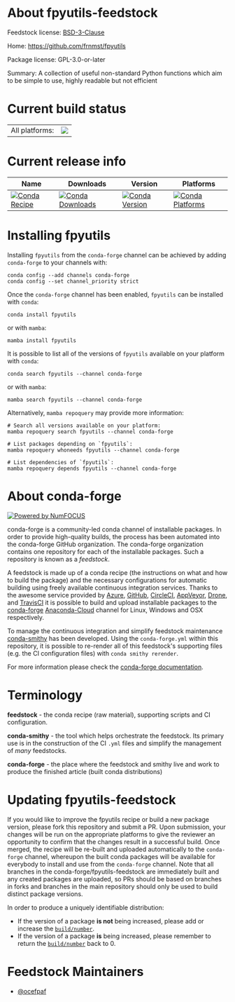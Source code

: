 About fpyutils-feedstock
========================

Feedstock license: [BSD-3-Clause](https://github.com/conda-forge/fpyutils-feedstock/blob/main/LICENSE.txt)

Home: https://github.com/frnmst/fpyutils

Package license: GPL-3.0-or-later

Summary: A collection of useful non-standard Python functions which aim to be simple to use, highly readable but not efficient

Current build status
====================


<table><tr><td>All platforms:</td>
    <td>
      <a href="https://dev.azure.com/conda-forge/feedstock-builds/_build/latest?definitionId=5917&branchName=main">
        <img src="https://dev.azure.com/conda-forge/feedstock-builds/_apis/build/status/fpyutils-feedstock?branchName=main">
      </a>
    </td>
  </tr>
</table>

Current release info
====================

| Name | Downloads | Version | Platforms |
| --- | --- | --- | --- |
| [![Conda Recipe](https://img.shields.io/badge/recipe-fpyutils-green.svg)](https://anaconda.org/conda-forge/fpyutils) | [![Conda Downloads](https://img.shields.io/conda/dn/conda-forge/fpyutils.svg)](https://anaconda.org/conda-forge/fpyutils) | [![Conda Version](https://img.shields.io/conda/vn/conda-forge/fpyutils.svg)](https://anaconda.org/conda-forge/fpyutils) | [![Conda Platforms](https://img.shields.io/conda/pn/conda-forge/fpyutils.svg)](https://anaconda.org/conda-forge/fpyutils) |

Installing fpyutils
===================

Installing `fpyutils` from the `conda-forge` channel can be achieved by adding `conda-forge` to your channels with:

```
conda config --add channels conda-forge
conda config --set channel_priority strict
```

Once the `conda-forge` channel has been enabled, `fpyutils` can be installed with `conda`:

```
conda install fpyutils
```

or with `mamba`:

```
mamba install fpyutils
```

It is possible to list all of the versions of `fpyutils` available on your platform with `conda`:

```
conda search fpyutils --channel conda-forge
```

or with `mamba`:

```
mamba search fpyutils --channel conda-forge
```

Alternatively, `mamba repoquery` may provide more information:

```
# Search all versions available on your platform:
mamba repoquery search fpyutils --channel conda-forge

# List packages depending on `fpyutils`:
mamba repoquery whoneeds fpyutils --channel conda-forge

# List dependencies of `fpyutils`:
mamba repoquery depends fpyutils --channel conda-forge
```


About conda-forge
=================

[![Powered by
NumFOCUS](https://img.shields.io/badge/powered%20by-NumFOCUS-orange.svg?style=flat&colorA=E1523D&colorB=007D8A)](https://numfocus.org)

conda-forge is a community-led conda channel of installable packages.
In order to provide high-quality builds, the process has been automated into the
conda-forge GitHub organization. The conda-forge organization contains one repository
for each of the installable packages. Such a repository is known as a *feedstock*.

A feedstock is made up of a conda recipe (the instructions on what and how to build
the package) and the necessary configurations for automatic building using freely
available continuous integration services. Thanks to the awesome service provided by
[Azure](https://azure.microsoft.com/en-us/services/devops/), [GitHub](https://github.com/),
[CircleCI](https://circleci.com/), [AppVeyor](https://www.appveyor.com/),
[Drone](https://cloud.drone.io/welcome), and [TravisCI](https://travis-ci.com/)
it is possible to build and upload installable packages to the
[conda-forge](https://anaconda.org/conda-forge) [Anaconda-Cloud](https://anaconda.org/)
channel for Linux, Windows and OSX respectively.

To manage the continuous integration and simplify feedstock maintenance
[conda-smithy](https://github.com/conda-forge/conda-smithy) has been developed.
Using the ``conda-forge.yml`` within this repository, it is possible to re-render all of
this feedstock's supporting files (e.g. the CI configuration files) with ``conda smithy rerender``.

For more information please check the [conda-forge documentation](https://conda-forge.org/docs/).

Terminology
===========

**feedstock** - the conda recipe (raw material), supporting scripts and CI configuration.

**conda-smithy** - the tool which helps orchestrate the feedstock.
                   Its primary use is in the construction of the CI ``.yml`` files
                   and simplify the management of *many* feedstocks.

**conda-forge** - the place where the feedstock and smithy live and work to
                  produce the finished article (built conda distributions)


Updating fpyutils-feedstock
===========================

If you would like to improve the fpyutils recipe or build a new
package version, please fork this repository and submit a PR. Upon submission,
your changes will be run on the appropriate platforms to give the reviewer an
opportunity to confirm that the changes result in a successful build. Once
merged, the recipe will be re-built and uploaded automatically to the
`conda-forge` channel, whereupon the built conda packages will be available for
everybody to install and use from the `conda-forge` channel.
Note that all branches in the conda-forge/fpyutils-feedstock are
immediately built and any created packages are uploaded, so PRs should be based
on branches in forks and branches in the main repository should only be used to
build distinct package versions.

In order to produce a uniquely identifiable distribution:
 * If the version of a package **is not** being increased, please add or increase
   the [``build/number``](https://docs.conda.io/projects/conda-build/en/latest/resources/define-metadata.html#build-number-and-string).
 * If the version of a package **is** being increased, please remember to return
   the [``build/number``](https://docs.conda.io/projects/conda-build/en/latest/resources/define-metadata.html#build-number-and-string)
   back to 0.

Feedstock Maintainers
=====================

* [@ocefpaf](https://github.com/ocefpaf/)

